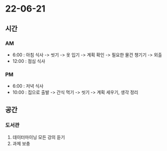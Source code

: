 # 22-06-21

## 시간

### AM
- 6:00 : 아침 식사 -> 씻기 -> 옷 입기 -> 계획 확인 -> 필요한 물건 챙기기 -> 외출
- 12:00 : 점심 식사

### PM
- 6:00 : 저녁 식사
- 10:00 : 집으로 출발 -> 간식 먹기 -> 씻기 -> 계획 세우기, 생각 정리

## 공간

### 도서관
1. 데이터마이닝 모든 강의 듣기
2. 과제 보충
